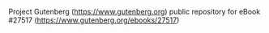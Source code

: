 Project Gutenberg (https://www.gutenberg.org) public repository for eBook #27517 (https://www.gutenberg.org/ebooks/27517)
